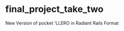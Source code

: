 final_project_take_two
======================

New Version of pocket 'LLERO in Radiant Rails Format
